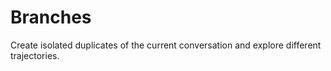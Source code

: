 # Branches

Create isolated duplicates of the current conversation and explore different
trajectories.
